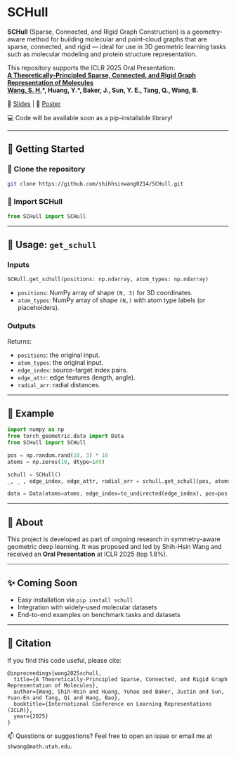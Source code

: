 # SCHull

**SCHull** (Sparse, Connected, and Rigid Graph Construction) is a geometry-aware method for building molecular and point-cloud graphs that are sparse, connected, and rigid — ideal for use in 3D geometric learning tasks such as molecular modeling and protein structure representation.

This repository supports the ICLR 2025 Oral Presentation:  
**[A Theoretically-Principled Sparse, Connected, and Rigid Graph Representation of Molecules](https://openreview.net/forum?id=OIvg3MqWX2)**  
**[Wang, S. H.](https://shihhsinwang0214.github.io/persnoal_website/)\*, Huang, Y.\*, Baker, J., Sun, Y. E., Tang, Q., Wang, B.**

📄 [Slides](https://shihhsinwang0214.github.io/persnoal_website/assets/ICLR25/ICLR_2025_oral_slides.pdf) | 🧵 [Poster](https://shihhsinwang0214.github.io/persnoal_website/assets/ICLR25/ICLR_2025_oral_poster.pdf) 

💻 Code will be available soon as a pip-installable library!

---

## 🚀 Getting Started

### 🔧 Clone the repository

```bash
git clone https://github.com/shihhsinwang0214/SCHull.git
```

### 🧱 Import SCHull

```python
from SCHull import SCHull
```

---

## 📌 Usage: `get_schull`

### Inputs

```python
SCHull.get_schull(positions: np.ndarray, atom_types: np.ndarray)
```

- `positions`: NumPy array of shape `(N, 3)` for 3D coordinates.
- `atom_types`: NumPy array of shape `(N,)` with atom type labels (or placeholders).

### Outputs

Returns:
- `positions`: the original input.
- `atom_types`: the original input.
- `edge_index`: source-target index pairs.
- `edge_attr`: edge features (length, angle).
- `radial_arr`: radial distances.

---

## 🧪 Example

```python
import numpy as np
from torch_geometric.data import Data
from SCHull import SCHull

pos = np.random.rand(10, 3) * 10
atoms = np.zeros(10, dtype=int)

schull = SCHull()
_, _ , edge_index, edge_attr, radial_arr = schull.get_schull(pos, atoms)

data = Data(atoms=atoms, edge_index=to_undirected(edge_index), pos=pos, natoms= 10, cell=cell, edge_attr= edge_attr)
```


---

## 📌 About

This project is developed as part of ongoing research in symmetry-aware geometric deep learning. It was proposed and led by Shih-Hsin Wang and received an **Oral Presentation** at ICLR 2025 (top 1.8%).

---

## ✨ Coming Soon

- Easy installation via `pip install schull`
- Integration with widely-used molecular datasets
- End-to-end examples on benchmark tasks and datasets

---

## 🧠 Citation

If you find this code useful, please cite:

```
@inproceedings{wang2025schull,
  title={A Theoretically-Principled Sparse, Connected, and Rigid Graph Representation of Molecules},
  author={Wang, Shih-Hsin and Huang, Yuhao and Baker, Justin and Sun, Yuan-En and Tang, Qi and Wang, Bao},
  booktitle={International Conference on Learning Representations (ICLR)},
  year={2025}
}
```
📫 Questions or suggestions? Feel free to open an issue or email me at `shwang@math.utah.edu`.

